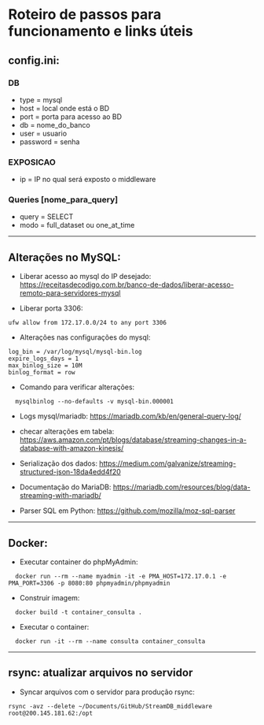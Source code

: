 # Roteiro de passos para funcionamento e links úteis

## config.ini:

### DB

- type = mysql
- host = local onde está o BD
- port = porta para acesso ao BD
- db = nome_do_banco
- user = usuario
- password = senha

### EXPOSICAO

- ip = IP no qual será exposto o middleware

### Queries [nome_para_query]

- query = SELECT
- modo = full_dataset ou one_at_time

---

## Alterações no MySQL:

- Liberar acesso ao mysql do IP desejado:
  https://receitasdecodigo.com.br/banco-de-dados/liberar-acesso-remoto-para-servidores-mysql

- Liberar porta 3306:

```
ufw allow from 172.17.0.0/24 to any port 3306
```

- Alterações nas configurações do mysql:

```
log_bin = /var/log/mysql/mysql-bin.log
expire_logs_days = 1
max_binlog_size = 10M
binlog_format = row
```

- Comando para verificar alterações:

```
  mysqlbinlog --no-defaults -v mysql-bin.000001
```

- Logs mysql/mariadb: https://mariadb.com/kb/en/general-query-log/

- checar alterações em tabela: https://aws.amazon.com/pt/blogs/database/streaming-changes-in-a-database-with-amazon-kinesis/

- Serialização dos dados: https://medium.com/galvanize/streaming-structured-json-18da4edd4f20

- Documentação do MariaDB: https://mariadb.com/resources/blog/data-streaming-with-mariadb/

- Parser SQL em Python: https://github.com/mozilla/moz-sql-parser

---

## Docker:

- Executar container do phpMyAdmin:

```
  docker run --rm --name myadmin -it -e PMA_HOST=172.17.0.1 -e PMA_PORT=3306 -p 8080:80 phpmyadmin/phpmyadmin
```

- Construir imagem:

```
  docker build -t container_consulta .
```

- Executar o container:

```
  docker run -it --rm --name consulta container_consulta
```

---

## rsync: atualizar arquivos no servidor

- Syncar arquivos com o servidor para produção rsync:

```
rsync -avz --delete ~/Documents/GitHub/StreamDB_middleware root@200.145.181.62:/opt
```
